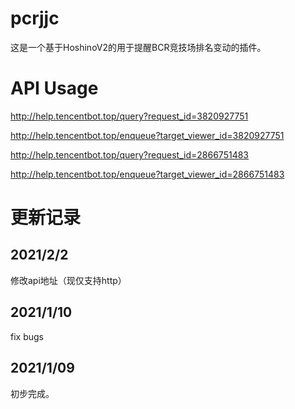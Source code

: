 # pcrjjc
这是一个基于HoshinoV2的用于提醒BCR竞技场排名变动的插件。  
# API Usage

http://help.tencentbot.top/query?request_id=3820927751
  
http://help.tencentbot.top/enqueue?target_viewer_id=3820927751

http://help.tencentbot.top/query?request_id=2866751483

http://help.tencentbot.top/enqueue?target_viewer_id=2866751483


# 更新记录
## 2021/2/2
修改api地址（现仅支持http）
## 2021/1/10
fix bugs
## 2021/1/09
初步完成。
